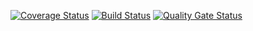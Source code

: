 [![Coverage Status](https://coveralls.io/repos/github/bugwithbutts/task2/badge.svg?branch=main)](https://coveralls.io/github/bugwithbutts/task2?branch=main)
[![Build Status](https://travis-ci.org/bugwithbutts/task2.svg?branch=main)](https://travis-ci.org/bugwithbutts/task2)
[![Quality Gate Status](https://sonarcloud.io/api/project_badges/measure?project=bugwithbutts_task2&metric=alert_status)](https://sonarcloud.io/dashboard?id=bugwithbutts_task2)

